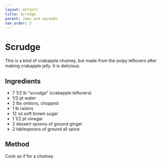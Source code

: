```yaml
---
layout: default
title: Scrudge
parent: Jams and spreads
nav_order: 2
---
```


# Scrudge

This is a kind of crabapple chutney, but made from the
pulpy leftovers after making crabapple jelly. It is
delicious. 

## Ingredients

* 7 1/2 lb "scrudge" (crabapple leftovers)
* 1/2 pt water
* 2 lbs ontions, chopped
* 1 lb raisins
* 12 oz soft brown sugar
* 1 1/2 pt vinegar
* 2 dessert spoons of ground ginger
* 2 tablespoons of ground all spice

## Method

Cook as if for a chutney
